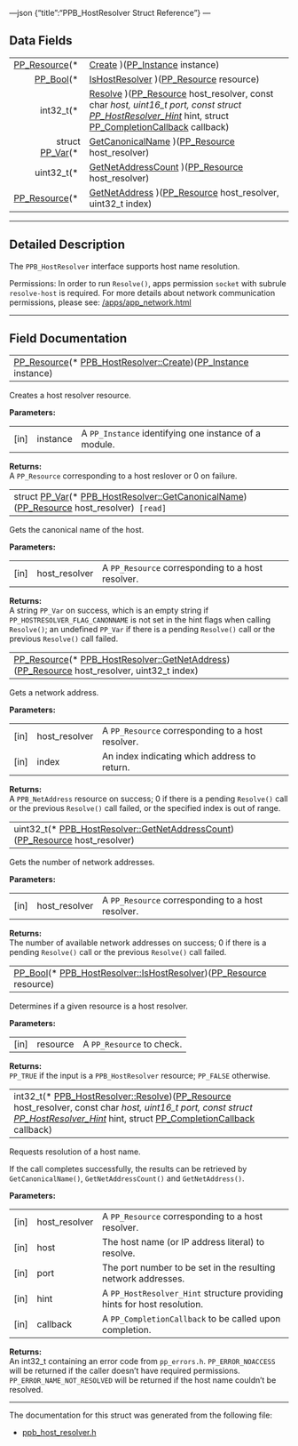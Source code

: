 —json {“title”:“PPB\_HostResolver Struct Reference”} —

Data Fields
-----------

<table><tbody><tr class="odd"><td style="text-align: right;"><a href="/docs/native-client/pepper_beta/c/group___typedefs#gafdc3895ee80f4750d0d95ae1b677e9b7" class="el">PP_Resource</a>(* </td><td><a href="/docs/native-client/pepper_beta/c/struct_p_p_b___host_resolver__1__0#a7dfb4977c9bb0b3efb8016393e1adcc1" class="el">Create</a> )(<a href="/docs/native-client/pepper_beta/c/group___typedefs#ga89b662403e6a687bb914b80114c0d19d" class="el">PP_Instance</a> instance)</td></tr><tr class="even"><td style="text-align: right;"><a href="/docs/native-client/pepper_beta/c/group___enums#ga4f272d99be14aacafe08dfd4ef830918" class="el">PP_Bool</a>(* </td><td><a href="/docs/native-client/pepper_beta/c/struct_p_p_b___host_resolver__1__0#a26202fbec754f45ec43e1b7479f07365" class="el">IsHostResolver</a> )(<a href="/docs/native-client/pepper_beta/c/group___typedefs#gafdc3895ee80f4750d0d95ae1b677e9b7" class="el">PP_Resource</a> resource)</td></tr><tr class="odd"><td style="text-align: right;">int32_t(* </td><td><a href="/docs/native-client/pepper_beta/c/struct_p_p_b___host_resolver__1__0#a006c54c355fc4258fc1c9e75e8861dea" class="el">Resolve</a> )(<a href="/docs/native-client/pepper_beta/c/group___typedefs#gafdc3895ee80f4750d0d95ae1b677e9b7" class="el">PP_Resource</a> host_resolver, const char <em>host, uint16_t port, const struct <a href="/docs/native-client/pepper_beta/c/struct_p_p___host_resolver___hint/" class="el">PP_HostResolver_Hint</a></em> hint, struct <a href="/docs/native-client/pepper_beta/c/struct_p_p___completion_callback/" class="el">PP_CompletionCallback</a> callback)</td></tr><tr class="even"><td style="text-align: right;">struct <a href="/docs/native-client/pepper_beta/c/struct_p_p___var/" class="el">PP_Var</a>(* </td><td><a href="/docs/native-client/pepper_beta/c/struct_p_p_b___host_resolver__1__0#a5edb535ad2bdc3db835ef7ec57f98f49" class="el">GetCanonicalName</a> )(<a href="/docs/native-client/pepper_beta/c/group___typedefs#gafdc3895ee80f4750d0d95ae1b677e9b7" class="el">PP_Resource</a> host_resolver)</td></tr><tr class="odd"><td style="text-align: right;">uint32_t(* </td><td><a href="/docs/native-client/pepper_beta/c/struct_p_p_b___host_resolver__1__0#afe9dc8c673c2a12331eceaf60ecba911" class="el">GetNetAddressCount</a> )(<a href="/docs/native-client/pepper_beta/c/group___typedefs#gafdc3895ee80f4750d0d95ae1b677e9b7" class="el">PP_Resource</a> host_resolver)</td></tr><tr class="even"><td style="text-align: right;"><a href="/docs/native-client/pepper_beta/c/group___typedefs#gafdc3895ee80f4750d0d95ae1b677e9b7" class="el">PP_Resource</a>(* </td><td><a href="/docs/native-client/pepper_beta/c/struct_p_p_b___host_resolver__1__0#a7202ffb6c7b6d02da4ece9e748aaa886" class="el">GetNetAddress</a> )(<a href="/docs/native-client/pepper_beta/c/group___typedefs#gafdc3895ee80f4750d0d95ae1b677e9b7" class="el">PP_Resource</a> host_resolver, uint32_t index)</td></tr></tbody></table>

------------------------------------------------------------------------

<span id="details" class="anchor" style="margin: 0;"></span>

Detailed Description
--------------------

The `PPB_HostResolver` interface supports host name resolution.

Permissions: In order to run `Resolve()`, apps permission `socket` with subrule `resolve-host` is required. For more details about network communication permissions, please see: [/apps/app\_network.html](/apps/app_network.html)

------------------------------------------------------------------------

Field Documentation
-------------------

<span id="a7dfb4977c9bb0b3efb8016393e1adcc1" class="anchor" style="margin: 0;"></span>

<table><tbody><tr class="odd"><td><a href="/docs/native-client/pepper_beta/c/group___typedefs#gafdc3895ee80f4750d0d95ae1b677e9b7" class="el">PP_Resource</a>(* <a href="/docs/native-client/pepper_beta/c/struct_p_p_b___host_resolver__1__0#a7dfb4977c9bb0b3efb8016393e1adcc1" class="el">PPB_HostResolver::Create</a>)(<a href="/docs/native-client/pepper_beta/c/group___typedefs#ga89b662403e6a687bb914b80114c0d19d" class="el">PP_Instance</a> instance)</td></tr></tbody></table>

Creates a host resolver resource.

**Parameters:**  

<table><tbody><tr class="odd"><td>[in]</td><td>instance</td><td>A <code>PP_Instance</code> identifying one instance of a module.</td></tr></tbody></table>

**Returns:**  
A `PP_Resource` corresponding to a host reslover or 0 on failure.

<span id="a5edb535ad2bdc3db835ef7ec57f98f49" class="anchor" style="margin: 0;"></span>

<table><tbody><tr class="odd"><td>struct <a href="/docs/native-client/pepper_beta/c/struct_p_p___var/" class="el">PP_Var</a>(* <a href="/docs/native-client/pepper_beta/c/struct_p_p_b___host_resolver__1__0#a5edb535ad2bdc3db835ef7ec57f98f49" class="el">PPB_HostResolver::GetCanonicalName</a>)(<a href="/docs/native-client/pepper_beta/c/group___typedefs#gafdc3895ee80f4750d0d95ae1b677e9b7" class="el">PP_Resource</a> host_resolver)<code> [read]</code></td></tr></tbody></table>

Gets the canonical name of the host.

**Parameters:**  

<table><tbody><tr class="odd"><td>[in]</td><td>host_resolver</td><td>A <code>PP_Resource</code> corresponding to a host resolver.</td></tr></tbody></table>

**Returns:**  
A string `PP_Var` on success, which is an empty string if `PP_HOSTRESOLVER_FLAG_CANONNAME` is not set in the hint flags when calling `Resolve()`; an undefined `PP_Var` if there is a pending `Resolve()` call or the previous `Resolve()` call failed.

<span id="a7202ffb6c7b6d02da4ece9e748aaa886" class="anchor" style="margin: 0;"></span>

<table><tbody><tr class="odd"><td><a href="/docs/native-client/pepper_beta/c/group___typedefs#gafdc3895ee80f4750d0d95ae1b677e9b7" class="el">PP_Resource</a>(* <a href="/docs/native-client/pepper_beta/c/struct_p_p_b___host_resolver__1__0#a7202ffb6c7b6d02da4ece9e748aaa886" class="el">PPB_HostResolver::GetNetAddress</a>)(<a href="/docs/native-client/pepper_beta/c/group___typedefs#gafdc3895ee80f4750d0d95ae1b677e9b7" class="el">PP_Resource</a> host_resolver, uint32_t index)</td></tr></tbody></table>

Gets a network address.

**Parameters:**  

<table><tbody><tr class="odd"><td>[in]</td><td>host_resolver</td><td>A <code>PP_Resource</code> corresponding to a host resolver.</td></tr><tr class="even"><td>[in]</td><td>index</td><td>An index indicating which address to return.</td></tr></tbody></table>

**Returns:**  
A `PPB_NetAddress` resource on success; 0 if there is a pending `Resolve()` call or the previous `Resolve()` call failed, or the specified index is out of range.

<span id="afe9dc8c673c2a12331eceaf60ecba911" class="anchor" style="margin: 0;"></span>

<table><tbody><tr class="odd"><td>uint32_t(* <a href="/docs/native-client/pepper_beta/c/struct_p_p_b___host_resolver__1__0#afe9dc8c673c2a12331eceaf60ecba911" class="el">PPB_HostResolver::GetNetAddressCount</a>)(<a href="/docs/native-client/pepper_beta/c/group___typedefs#gafdc3895ee80f4750d0d95ae1b677e9b7" class="el">PP_Resource</a> host_resolver)</td></tr></tbody></table>

Gets the number of network addresses.

**Parameters:**  

<table><tbody><tr class="odd"><td>[in]</td><td>host_resolver</td><td>A <code>PP_Resource</code> corresponding to a host resolver.</td></tr></tbody></table>

**Returns:**  
The number of available network addresses on success; 0 if there is a pending `Resolve()` call or the previous `Resolve()` call failed.

<span id="a26202fbec754f45ec43e1b7479f07365" class="anchor" style="margin: 0;"></span>

<table><tbody><tr class="odd"><td><a href="/docs/native-client/pepper_beta/c/group___enums#ga4f272d99be14aacafe08dfd4ef830918" class="el">PP_Bool</a>(* <a href="/docs/native-client/pepper_beta/c/struct_p_p_b___host_resolver__1__0#a26202fbec754f45ec43e1b7479f07365" class="el">PPB_HostResolver::IsHostResolver</a>)(<a href="/docs/native-client/pepper_beta/c/group___typedefs#gafdc3895ee80f4750d0d95ae1b677e9b7" class="el">PP_Resource</a> resource)</td></tr></tbody></table>

Determines if a given resource is a host resolver.

**Parameters:**  

<table><tbody><tr class="odd"><td>[in]</td><td>resource</td><td>A <code>PP_Resource</code> to check.</td></tr></tbody></table>

**Returns:**  
`PP_TRUE` if the input is a `PPB_HostResolver` resource; `PP_FALSE` otherwise.

<span id="a006c54c355fc4258fc1c9e75e8861dea" class="anchor" style="margin: 0;"></span>

<table><tbody><tr class="odd"><td>int32_t(* <a href="/docs/native-client/pepper_beta/c/struct_p_p_b___host_resolver__1__0#a006c54c355fc4258fc1c9e75e8861dea" class="el">PPB_HostResolver::Resolve</a>)(<a href="/docs/native-client/pepper_beta/c/group___typedefs#gafdc3895ee80f4750d0d95ae1b677e9b7" class="el">PP_Resource</a> host_resolver, const char <em>host, uint16_t port, const struct <a href="/docs/native-client/pepper_beta/c/struct_p_p___host_resolver___hint/" class="el">PP_HostResolver_Hint</a></em> hint, struct <a href="/docs/native-client/pepper_beta/c/struct_p_p___completion_callback/" class="el">PP_CompletionCallback</a> callback)</td></tr></tbody></table>

Requests resolution of a host name.

If the call completes successfully, the results can be retrieved by `GetCanonicalName()`, `GetNetAddressCount()` and `GetNetAddress()`.

**Parameters:**  

<table><tbody><tr class="odd"><td>[in]</td><td>host_resolver</td><td>A <code>PP_Resource</code> corresponding to a host resolver.</td></tr><tr class="even"><td>[in]</td><td>host</td><td>The host name (or IP address literal) to resolve.</td></tr><tr class="odd"><td>[in]</td><td>port</td><td>The port number to be set in the resulting network addresses.</td></tr><tr class="even"><td>[in]</td><td>hint</td><td>A <code>PP_HostResolver_Hint</code> structure providing hints for host resolution.</td></tr><tr class="odd"><td>[in]</td><td>callback</td><td>A <code>PP_CompletionCallback</code> to be called upon completion.</td></tr></tbody></table>

**Returns:**  
An int32\_t containing an error code from `pp_errors.h`. `PP_ERROR_NOACCESS` will be returned if the caller doesn’t have required permissions. `PP_ERROR_NAME_NOT_RESOLVED` will be returned if the host name couldn’t be resolved.

------------------------------------------------------------------------

The documentation for this struct was generated from the following file:

-   <a href="/docs/native-client/pepper_beta/c/ppb__host__resolver_8h/" class="el">ppb_host_resolver.h</a>
